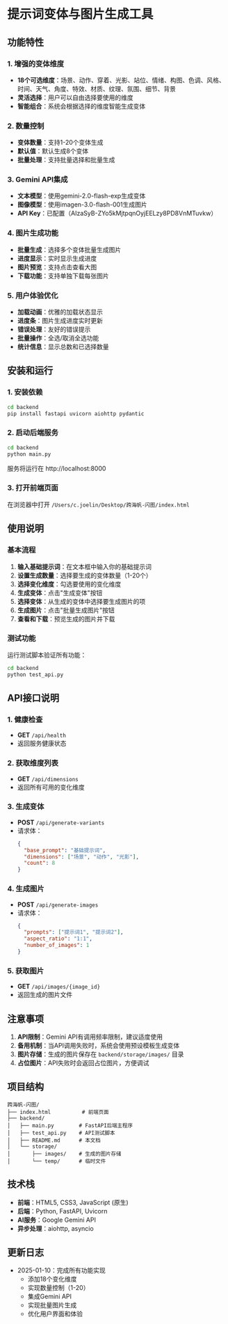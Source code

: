 # 提示词变体与图片生成工具

## 功能特性

### 1. 增强的变体维度
- **18个可选维度**：场景、动作、穿着、光影、站位、情绪、构图、色调、风格、时间、天气、角度、特效、材质、纹理、氛围、细节、背景
- **灵活选择**：用户可以自由选择要使用的维度
- **智能组合**：系统会根据选择的维度智能生成变体

### 2. 数量控制
- **变体数量**：支持1-20个变体生成
- **默认值**：默认生成8个变体
- **批量处理**：支持批量选择和批量生成

### 3. Gemini API集成
- **文本模型**：使用gemini-2.0-flash-exp生成变体
- **图像模型**：使用imagen-3.0-flash-001生成图片
- **API Key**：已配置（AIzaSyB-ZYo5kMjtpqnOyjEELzy8PD8VnMTuvkw）

### 4. 图片生成功能
- **批量生成**：选择多个变体批量生成图片
- **进度显示**：实时显示生成进度
- **图片预览**：支持点击查看大图
- **下载功能**：支持单独下载每张图片

### 5. 用户体验优化
- **加载动画**：优雅的加载状态显示
- **进度条**：图片生成进度实时更新
- **错误处理**：友好的错误提示
- **批量操作**：全选/取消全选功能
- **统计信息**：显示总数和已选择数量

## 安装和运行

### 1. 安装依赖
```bash
cd backend
pip install fastapi uvicorn aiohttp pydantic
```

### 2. 启动后端服务
```bash
cd backend
python main.py
```
服务将运行在 http://localhost:8000

### 3. 打开前端页面
在浏览器中打开 `/Users/c.joelin/Desktop/跨海帆-闪图/index.html`

## 使用说明

### 基本流程
1. **输入基础提示词**：在文本框中输入你的基础提示词
2. **设置生成数量**：选择要生成的变体数量（1-20个）
3. **选择变化维度**：勾选要使用的变化维度
4. **生成变体**：点击"生成变体"按钮
5. **选择变体**：从生成的变体中选择要生成图片的项
6. **生成图片**：点击"批量生成图片"按钮
7. **查看和下载**：预览生成的图片并下载

### 测试功能
运行测试脚本验证所有功能：
```bash
cd backend
python test_api.py
```

## API接口说明

### 1. 健康检查
- **GET** `/api/health`
- 返回服务健康状态

### 2. 获取维度列表
- **GET** `/api/dimensions`
- 返回所有可用的变化维度

### 3. 生成变体
- **POST** `/api/generate-variants`
- 请求体：
  ```json
  {
    "base_prompt": "基础提示词",
    "dimensions": ["场景", "动作", "光影"],
    "count": 8
  }
  ```

### 4. 生成图片
- **POST** `/api/generate-images`
- 请求体：
  ```json
  {
    "prompts": ["提示词1", "提示词2"],
    "aspect_ratio": "1:1",
    "number_of_images": 1
  }
  ```

### 5. 获取图片
- **GET** `/api/images/{image_id}`
- 返回生成的图片文件

## 注意事项

1. **API限制**：Gemini API有调用频率限制，建议适度使用
2. **备用机制**：当API调用失败时，系统会使用预设模板生成变体
3. **图片存储**：生成的图片保存在 `backend/storage/images/` 目录
4. **占位图片**：API失败时会返回占位图片，方便调试

## 项目结构
```
跨海帆-闪图/
├── index.html          # 前端页面
├── backend/
│   ├── main.py        # FastAPI后端主程序
│   ├── test_api.py    # API测试脚本
│   ├── README.md      # 本文档
│   └── storage/
│       ├── images/    # 生成的图片存储
│       └── temp/      # 临时文件
```

## 技术栈
- **前端**：HTML5, CSS3, JavaScript (原生)
- **后端**：Python, FastAPI, Uvicorn
- **AI服务**：Google Gemini API
- **异步处理**：aiohttp, asyncio

## 更新日志
- 2025-01-10：完成所有功能实现
  - 添加18个变化维度
  - 实现数量控制（1-20）
  - 集成Gemini API
  - 实现批量图片生成
  - 优化用户界面和体验